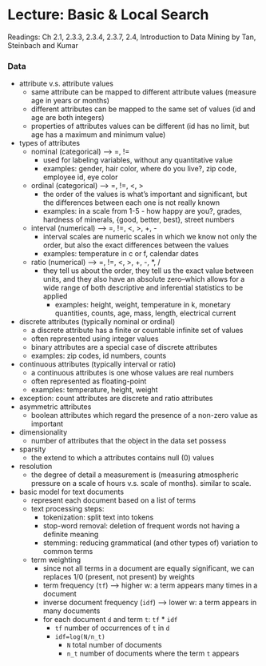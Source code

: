 # Lecture: Basic & Local Search

Readings: Ch 2.1, 2.3.3, 2.3.4, 2.3.7, 2.4, Introduction to Data Mining by Tan, Steinbach and Kumar

### Data
- attribute v.s. attribute values
  - same attribute can be mapped to different attribute values (measure age in years or months)
  - different attributes can be mapped to the same set of values (id and age are both integers)
  - properties of attributes values can be different (id has no limit, but age has a maximum and minimum value)
- types of attributes
  - nominal (categorical) —> =, !=
    - used for labeling variables, without any quantitative value
    - examples: gender, hair color, where do you live?, zip code, employee id, eye color
  - ordinal (categorical) —> =, !=, <, >
    - the order of the values is what’s important and significant, but the differences between each one is not really known
    - examples: in a scale from 1-5 - how happy are you?, grades, hardness of minerals, {good, better, best}, street numbers
  - interval (numerical) —> =, !=, <, >, +, -
    - interval scales are numeric scales in which we know not only the order, but also the exact differences between the values
    - examples: temperature in c or f, calendar dates
  - ratio (numerical) —> =, !=, <, >, +, -, *, /
    - they tell us about the order, they tell us the exact value between units, and they also have an absolute zero–which allows for a wide range of both descriptive and inferential statistics to be applied
      - examples: height, weight, temperature in k, monetary quantities, counts, age, mass, length, electrical current
- discrete attributes (typically nominal or ordinal)
  - a discrete attribute has a finite or countable infinite set of values
  - often represented using integer values
  - binary attributes are a special case of discrete attributes
  - examples: zip codes, id numbers, counts
- continuous attributes (typically interval or ratio)
  - a continuous attributes is one whose values are real numbers
  - often represented as floating-point
  - examples: temperature, height, weight
- exception: count attributes are discrete and ratio attributes
- asymmetric attributes
  - boolean attributes which regard the presence of a non-zero value as important
- dimensionality
  - number of attributes that the object in the data set possess
- sparsity
  - the extend to which a attributes contains null (0) values
- resolution
  - the degree of detail a measurement is (measuring atmospheric pressure on a scale of hours v.s. scale of months). similar to scale.
- basic model for text documents
  - represent each document based on a list of terms
  - text processing steps:
    - tokenization: split text into tokens
    - stop-word removal: deletion of frequent words not having a definite meaning
    - stemming: reducing grammatical (and other types of) variation to common terms
  - term weighting
    - since not all terms in a document are equally significant, we can replaces 1/0 (present, not present) by weights
    - term frequency (``tf``) —> higher w: a term appears many times in a document
    - inverse document frequency (``idf``) —> lower w: a term appears in many documents
    - for each document ``d`` and term  ``t``: ``tf`` * ``idf``
      - ``tf`` number of occurrences of ``t`` in ``d``
      - ``idf=log(N/n_t)``
        - ``N`` total number of documents
        - ``n_t`` number of documents where the term ``t`` appears
